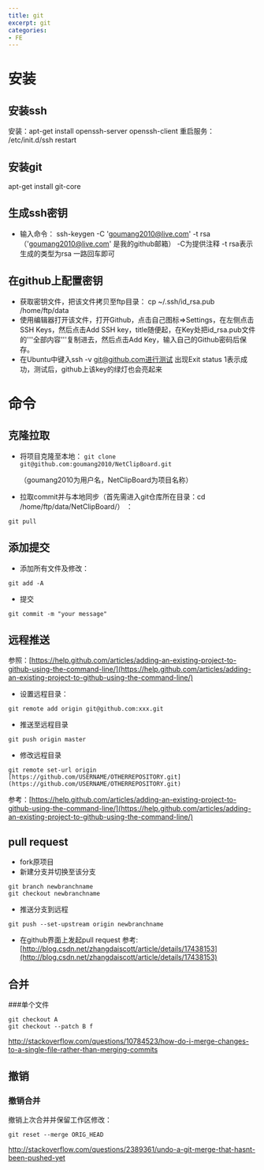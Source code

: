 ```yaml
---
title: git
excerpt: git
categories: 
- FE
---
```



# 安装
## 安装ssh
安装：apt-get install openssh-server openssh-client
重启服务： /etc/init.d/ssh restart

## 安装git
apt-get install git-core

## 生成ssh密钥
- 输入命令： ssh-keygen -C 'goumang2010@live.com' -t rsa
（'goumang2010@live.com' 是我的github邮箱）
-C为提供注释 -t rsa表示生成的类型为rsa
一路回车即可

## 在github上配置密钥
- 获取密钥文件，把该文件拷贝至ftp目录： cp ~/.ssh/id_rsa.pub /home/ftp/data
- 使用编辑器打开该文件，打开Github，点击自己图标=>Settings，在左侧点击 SSH Keys，然后点击Add SSH key，title随便起，在Key处把id_rsa.pub文件的'''全部内容'''复制进去，然后点击Add Key，输入自己的Github密码后保存。
- 在Ubuntu中键入ssh -v git@github.com进行测试  出现Exit status 1表示成功，测试后，github上该key的绿灯也会亮起来

# 命令


## 克隆拉取
* 将项目克隆至本地：
```git clone git@github.com:goumang2010/NetClipBoard.git```

  （goumang2010为用户名，NetClipBoard为项目名称）
* 拉取commit并与本地同步（首先需进入git仓库所在目录：cd /home/ftp/data/NetClipBoard/） ：

```git pull```

## 添加提交
* 添加所有文件及修改：
```
git add -A
```
* 提交
```
git commit -m "your message"
```

## 远程推送
参照：[https://help.github.com/articles/adding-an-existing-project-to-github-using-the-command-line/](https://help.github.com/articles/adding-an-existing-project-to-github-using-the-command-line/)
* 设置远程目录：

```git remote add origin git@github.com:xxx.git```

* 推送至远程目录

```git push origin master```

* 修改远程目录

```git remote set-url origin [https://github.com/USERNAME/OTHERREPOSITORY.git](https://github.com/USERNAME/OTHERREPOSITORY.git)```

参考：[https://help.github.com/articles/adding-an-existing-project-to-github-using-the-command-line/](https://help.github.com/articles/adding-an-existing-project-to-github-using-the-command-line/)

## pull request
- fork原项目
- 新建分支并切换至该分支<br />

```
git branch newbranchname
git checkout newbranchname
```

- 推送分支到远程 

```git push --set-upstream origin newbranchname```

- 在github界面上发起pull request
参考:[http://blog.csdn.net/zhangdaiscott/article/details/17438153](http://blog.csdn.net/zhangdaiscott/article/details/17438153)

## 合并
###单个文件

```
git checkout A
git checkout --patch B f
```

http://stackoverflow.com/questions/10784523/how-do-i-merge-changes-to-a-single-file-rather-than-merging-commits

## 撤销
### 撤销合并
撤销上次合并并保留工作区修改：

```git reset --merge ORIG_HEAD```

http://stackoverflow.com/questions/2389361/undo-a-git-merge-that-hasnt-been-pushed-yet
